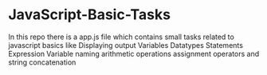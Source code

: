 # JavaScript-Basic-Tasks
In this repo there is a app.js file which contains small tasks related to javascript basics like 
Displaying output
Variables
Datatypes
Statements
Expression
Variable naming 
arithmetic operations
assignment operators and 
string concatenation



